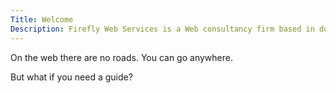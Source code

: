 ```yaml
---
Title: Welcome
Description: Firefly Web Services is a Web consultancy firm based in downtown Oakland, Caflifornia.
---
```


<div class="main">
    <p class="main-intro">
        <span>On the web there are no roads.</span>
        <span>You can go anywhere.</span>
    </p>
    <aside>But what if you need a guide?</aside>
</div>
